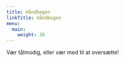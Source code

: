 ```yaml
---
title: Håndbogen
linkTitle: Håndbogen
menu:
  main:
    weight: 20
---
```


Vær tålmodig, eller vær med til at oversætte!
